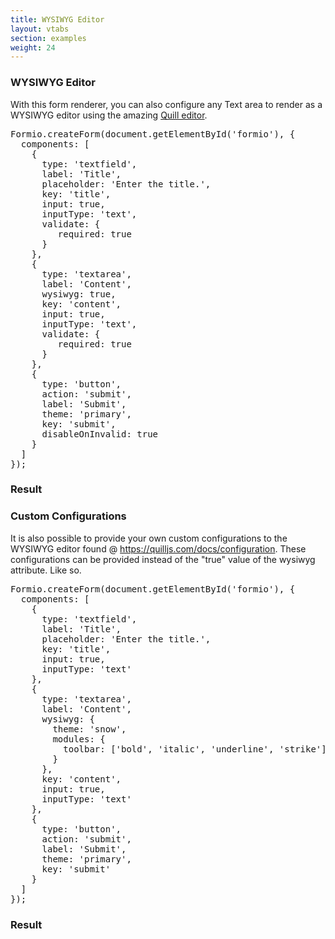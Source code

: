 ```yaml
---
title: WYSIWYG Editor
layout: vtabs
section: examples
weight: 24
---
```

### WYSIWYG Editor
With this form renderer, you can also configure any Text area to render as a WYSIWYG editor using the amazing [Quill editor](https://quilljs.com).

<pre>
Formio.createForm(document.getElementById('formio'), {
  components: [
    {
      type: 'textfield',
      label: 'Title',
      placeholder: 'Enter the title.',
      key: 'title',
      input: true,
      inputType: 'text',
      validate: {
         required: true
      }
    },
    {
      type: 'textarea',
      label: 'Content',
      wysiwyg: true,
      key: 'content',
      input: true,
      inputType: 'text',
      validate: {
         required: true
      }
    },
    {
      type: 'button',
      action: 'submit',
      label: 'Submit',
      theme: 'primary',
      key: 'submit',
      disableOnInvalid: true
    }
  ]
});
</pre>
  <h3>Result</h3>
  <div class="well">
  <div id="formio"></div>
  <script type="text/javascript">
  Formio.createForm(document.getElementById('formio'), {
    components: [
      {
        type: 'textfield',
        label: 'Title',
        placeholder: 'Enter the title.',
        key: 'title',
        input: true,
        inputType: 'text',
        validate: {
           required: true
        }
      },
      {
        type: 'textarea',
        label: 'Content',
        wysiwyg: true,
        key: 'content',
        input: true,
        inputType: 'text',
        validate: {
           required: true
        }
      },
      {
        type: 'button',
        action: 'submit',
        label: 'Submit',
        theme: 'primary',
        key: 'submit',
        disableOnInvalid: true
      }
    ]
  }).then(function(form) {
    form.on('submit', function(submission) {
      console.log(submission);
    });
  });
  </script>
</div>

### Custom Configurations
It is also possible to provide your own custom configurations to the WYSIWYG editor found @ https://quilljs.com/docs/configuration. These configurations
can be provided instead of the "true" value of the wysiwyg attribute. Like so.

<pre>
Formio.createForm(document.getElementById('formio'), {
  components: [
    {
      type: 'textfield',
      label: 'Title',
      placeholder: 'Enter the title.',
      key: 'title',
      input: true,
      inputType: 'text'
    },
    {
      type: 'textarea',
      label: 'Content',
      wysiwyg: {
        theme: 'snow',
        modules: {
          toolbar: ['bold', 'italic', 'underline', 'strike']
        }
      },
      key: 'content',
      input: true,
      inputType: 'text'
    },
    {
      type: 'button',
      action: 'submit',
      label: 'Submit',
      theme: 'primary',
      key: 'submit'
    }
  ]
});
</pre>
  <h3>Result</h3>
  <div class="well">
  <div id="formio2"></div>
  <script type="text/javascript">
  Formio.createForm(document.getElementById('formio2'), {
    components: [
      {
        type: 'textfield',
        label: 'Title',
        placeholder: 'Enter the title.',
        key: 'title',
        input: true,
        inputType: 'text'
      },
      {
        type: 'textarea',
        label: 'Content',
        wysiwyg: {
          theme: 'snow',
          modules: {
            toolbar: ['bold', 'italic', 'underline', 'strike']
          }
        },
        key: 'content',
        input: true,
        inputType: 'text'
      },
      {
        type: 'button',
        action: 'submit',
        label: 'Submit',
        theme: 'primary',
        key: 'submit'
      }
    ]
  }).then(function(form) {
    form.on('submit', function(submission) {
      console.log(submission);
    });
  });
  </script>
</div>
